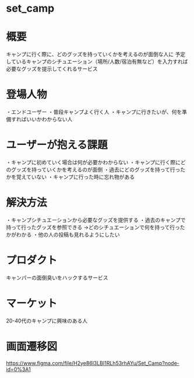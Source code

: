 # set_camp

# 概要
  キャンプに行く際に、どのグッズを持っていくかを考えるのが面倒な人に
  予定しているキャンプのシチュエーション（場所/人数/宿泊有無など）を入力すれば
  必要なグッズを提示してくれるサービス

# 登場人物
  ・エンドユーザー
    ・普段キャンプよく行く人
    ・キャンプに行きたいが、何を準備すればいいかわからない人

# ユーザーが抱える課題
  ・キャンプに初めていく場合は何が必要かわからない
  ・キャンプに行く際にどのグッズを持っていくかを考えるのが面倒
  ・過去にどのグッズを持って行ったかを覚えていない
  ・キャンプに行った時に忘れ物がある

# 解決方法
  ・キャンプシチュエーションから必要なグッズを提供する
  ・過去のキャンプで持って行ったグッズを参照できる
  →どのシチュエーションで何を持って行ったかがわかる
  ・他の人の投稿も見れるようにしたい

# プロダクト
  キャンパーの面倒臭いをハックするサービス

# マーケット
  20-40代のキャンプに興味のある人

# 画面遷移図
https://www.figma.com/file/H2ye86l3LBI1RLh53rhAYu/Set_Camp?node-id=0%3A1